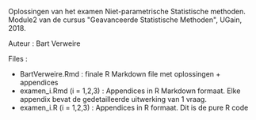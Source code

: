 Oplossingen van het examen Niet-parametrische Statistische methoden.
Module2 van de cursus "Geavanceerde Statistische Methoden", UGain, 2018.

Auteur : Bart Verweire

Files : 

* BartVerweire.Rmd : finale R Markdown file met oplossingen + appendices
* examen_i.Rmd (i = 1,2,3) : Appendices in R Markdown formaat. Elke appendix bevat de gedetailleerde uitwerking van 1 vraag.
* examen_i.R (i = 1,2,3) : Appendices in R formaat. Dit is de pure R code 

